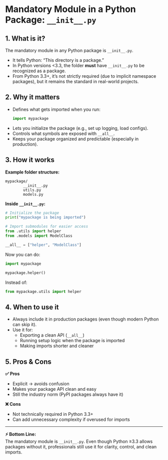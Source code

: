 # Mandatory Module in a Python Package: `__init__.py`

## 1. What is it?

The mandatory module in any Python package is `__init__.py`.

- It tells Python: “This directory is a package.”
- In Python versions <3.3, the folder **must** have `__init__.py` to be recognized as a package.
- From Python 3.3+, it’s not strictly required (due to implicit namespace packages), but it remains the standard in real-world projects.

## 2. Why it matters

- Defines what gets imported when you run:
    ```python
    import mypackage
    ```
- Lets you initialize the package (e.g., set up logging, load configs).
- Controls what symbols are exposed with `__all__`.
- Keeps your package organized and predictable (especially in production).

## 3. How it works

**Example folder structure:**
```
mypackage/
        __init__.py
        utils.py
        models.py
```

**Inside `__init__.py`:**
```python
# Initialize the package
print("mypackage is being imported")

# Import submodules for easier access
from .utils import helper
from .models import ModelClass

__all__ = ["helper", "ModelClass"]
```

Now you can do:
```python
import mypackage

mypackage.helper()
```
Instead of:
```python
from mypackage.utils import helper
```

## 4. When to use it

- Always include it in production packages (even though modern Python can skip it).
- Use it for:
    - Exporting a clean API (`__all__`)
    - Running setup logic when the package is imported
    - Making imports shorter and cleaner

## 5. Pros & Cons

**✅ Pros**
- Explicit → avoids confusion
- Makes your package API clean and easy
- Still the industry norm (PyPI packages always have it)

**❌ Cons**
- Not technically required in Python 3.3+
- Can add unnecessary complexity if overused for imports

---

**⚡ Bottom Line:**  
The mandatory module is `__init__.py`. Even though Python ≥3.3 allows packages without it, professionals still use it for clarity, control, and clean imports.
